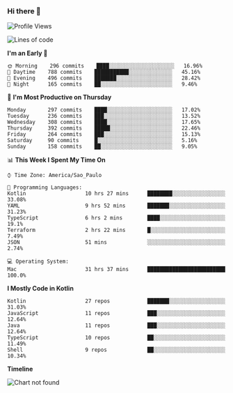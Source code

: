 ### Hi there 👋

<!--
**fernandonogueira/fernandonogueira** is a ✨ _special_ ✨ repository because its `README.md` (this file) appears on your GitHub profile.

Here are some ideas to get you started:

- 🔭 I’m currently working on ...
- 🌱 I’m currently learning ...
- 👯 I’m looking to collaborate on ...
- 🤔 I’m looking for help with ...
- 💬 Ask me about ...
- 📫 How to reach me: ...
- 😄 Pronouns: ...
- ⚡ Fun fact: ...
-->

<!--START_SECTION:waka-->
![Profile Views](http://img.shields.io/badge/Profile%20Views-33-blue)

![Lines of code](https://img.shields.io/badge/From%20Hello%20World%20I%27ve%20Written-585207%20lines%20of%20code-blue)

**I'm an Early 🐤** 

```text
🌞 Morning    296 commits    ████░░░░░░░░░░░░░░░░░░░░░   16.96% 
🌆 Daytime    788 commits    ███████████░░░░░░░░░░░░░░   45.16% 
🌃 Evening    496 commits    ███████░░░░░░░░░░░░░░░░░░   28.42% 
🌙 Night      165 commits    ██░░░░░░░░░░░░░░░░░░░░░░░   9.46%

```
📅 **I'm Most Productive on Thursday** 

```text
Monday       297 commits    ████░░░░░░░░░░░░░░░░░░░░░   17.02% 
Tuesday      236 commits    ███░░░░░░░░░░░░░░░░░░░░░░   13.52% 
Wednesday    308 commits    ████░░░░░░░░░░░░░░░░░░░░░   17.65% 
Thursday     392 commits    █████░░░░░░░░░░░░░░░░░░░░   22.46% 
Friday       264 commits    ███░░░░░░░░░░░░░░░░░░░░░░   15.13% 
Saturday     90 commits     █░░░░░░░░░░░░░░░░░░░░░░░░   5.16% 
Sunday       158 commits    ██░░░░░░░░░░░░░░░░░░░░░░░   9.05%

```


📊 **This Week I Spent My Time On** 

```text
⌚︎ Time Zone: America/Sao_Paulo

💬 Programming Languages: 
Kotlin                   10 hrs 27 mins      ████████░░░░░░░░░░░░░░░░░   33.08% 
YAML                     9 hrs 52 mins       ███████░░░░░░░░░░░░░░░░░░   31.23% 
TypeScript               6 hrs 2 mins        ████░░░░░░░░░░░░░░░░░░░░░   19.1% 
Terraform                2 hrs 22 mins       █░░░░░░░░░░░░░░░░░░░░░░░░   7.49% 
JSON                     51 mins             ░░░░░░░░░░░░░░░░░░░░░░░░░   2.74%

💻 Operating System: 
Mac                      31 hrs 37 mins      █████████████████████████   100.0%

```

**I Mostly Code in Kotlin** 

```text
Kotlin                   27 repos            ███████░░░░░░░░░░░░░░░░░░   31.03% 
JavaScript               11 repos            ███░░░░░░░░░░░░░░░░░░░░░░   12.64% 
Java                     11 repos            ███░░░░░░░░░░░░░░░░░░░░░░   12.64% 
TypeScript               10 repos            ██░░░░░░░░░░░░░░░░░░░░░░░   11.49% 
Shell                    9 repos             ██░░░░░░░░░░░░░░░░░░░░░░░   10.34%

```


**Timeline**

![Chart not found](https://raw.githubusercontent.com/fernandonogueira/fernandonogueira/master/charts/bar_graph.png) 


<!--END_SECTION:waka-->
